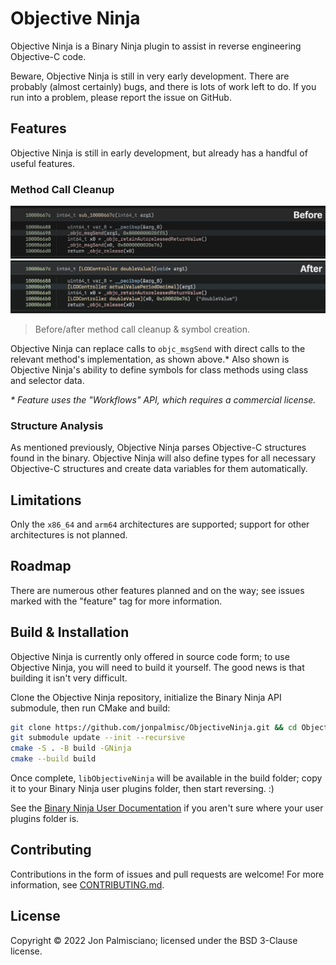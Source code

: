 # Objective Ninja

Objective Ninja is a Binary Ninja plugin to assist in reverse engineering
Objective-C code.

Beware, Objective Ninja is still in very early development. There are probably
(almost certainly) bugs, and there is lots of work left to do. If you run into a
problem, please report the issue on GitHub.

## Features

Objective Ninja is still in early development, but already has a handful of
useful features.

### Method Call Cleanup

![Before and After](docs/Comparison.png)

> Before/after method call cleanup & symbol creation.

Objective Ninja can replace calls to `objc_msgSend` with direct calls to the
relevant method's implementation, as shown above.* Also shown is Objective
Ninja's ability to define symbols for class methods using class and selector
data.

_\* Feature uses the "Workflows" API, which requires a commercial license._

### Structure Analysis

As mentioned previously, Objective Ninja parses Objective-C structures found in
the binary. Objective Ninja will also define types for all necessary Objective-C
structures and create data variables for them automatically.

## Limitations

Only the `x86_64` and `arm64` architectures are supported; support for other
architectures is not planned.

## Roadmap

There are numerous other features planned and on the way; see issues marked with
the "feature" tag for more information.

## Build & Installation

Objective Ninja is currently only offered in source code form; to use Objective
Ninja, you will need to build it yourself. The good news is that building it
isn't very difficult.

Clone the Objective Ninja repository, initialize the Binary Ninja API submodule,
then run CMake and build:

```sh
git clone https://github.com/jonpalmisc/ObjectiveNinja.git && cd ObjectiveNinja
git submodule update --init --recursive
cmake -S . -B build -GNinja
cmake --build build
```

Once complete, `libObjectiveNinja` will be available in the build folder; copy
it to your Binary Ninja user plugins folder, then start reversing. :)

See the [Binary Ninja User
Documentation](https://docs.binary.ninja/guide/plugins.html) if you aren't sure
where your user plugins folder is.

## Contributing

Contributions in the form of issues and pull requests are welcome! For
more information, see [CONTRIBUTING.md](CONTRIBUTING.md).

## License

Copyright &copy; 2022 Jon Palmisciano; licensed under the BSD 3-Clause license.
